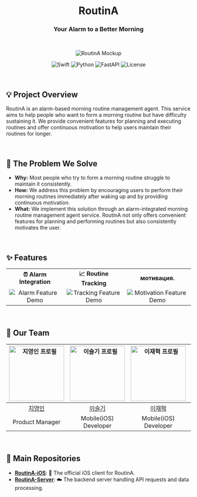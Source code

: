 <div align="center">

# **RoutinA**

### **Your Alarm to a Better Morning**

</div>

<br>

<p align="center">
  <img src="https://github.com/user-attachments/assets/db04ccb3-8fe5-449e-9730-ced306ebf648" alt="RoutinA Mockup">
</p>

<p align="center">
  <img src="https://img.shields.io/badge/Swift-F05138?style=flat-square&logo=Swift&logoColor=white" alt="Swift">
  <img src="https://img.shields.io/badge/Python-3776AB?style=flat-square&logo=Python&logoColor=white" alt="Python">
  <img src="https://img.shields.io/badge/FastAPI-009688?style=flat-square&logo=FastAPI&logoColor=white" alt="FastAPI">
  <img src="https://img.shields.io/badge/License-MIT-green?style=flat-square" alt="License">
</p>

<br>

## **💡 Project Overview**

RoutinA is an alarm-based morning routine management agent. This service aims to help people who want to form a morning routine but have difficulty sustaining it. We provide convenient features for planning and executing routines and offer continuous motivation to help users maintain their routines for longer.

<br>

## **🤔 The Problem We Solve**

* **Why:** Most people who try to form a morning routine struggle to maintain it consistently.
* **How:** We address this problem by encouraging users to perform their morning routines immediately after waking up and by providing continuous motivation.
* **What:** We implement this solution through an alarm-integrated morning routine management agent service. RoutinA not only offers convenient features for planning and performing routines but also consistently motivates the user.

<br>

## **✨ Features**

<table>
  <tr>
    <td align="center"><strong>⏰ Alarm Integration</strong></td>
    <td align="center"><strong>📈 Routine Tracking</strong></td>
    <td align="center"><strong> мотивация. </strong></td>
  </tr>
  <tr>
    <td align="center"><img src="https://via.placeholder.com/300x200.gif?text=Alarm+Feature+Demo" alt="Alarm Feature Demo"></td>
    <td align="center"><img src="https://via.placeholder.com/300x200.gif?text=Tracking+Feature+Demo" alt="Tracking Feature Demo"></td>
    <td align="center"><img src="https://via.placeholder.com/300x200.gif?text=Motivation+Feature+Demo" alt="Motivation Feature Demo"></td>
  </tr>
</table>

<br>

## **🚀 Our Team**
| <img src="https://avatars.githubusercontent.com/u/139129405?v=4" alt="지영인 프로필" width="150"> | <img src="https://avatars.githubusercontent.com/u/106726904?v=4" alt="이슬기 프로필" width="150"> | <img src="https://avatars.githubusercontent.com/u/106726862?v=4" alt="이재혁 프로필" width="150"> | <img src="https://avatars.githubusercontent.com/u/126345795?v=4" alt="박상혁 프로필" width="150"> |
| :---: | :---: | :---: | :---: |
| [지영인](https://github.com/yeongin-ji) | [이슬기](https://github.com/leeseulgi0208) | [이재혁](https://github.com/hamgui-2022) | [박상혁](https://github.com/altakori) |
| Product Manager | Mobile(iOS) Developer | Mobile(iOS) Developer | Server Developer |

<br>

## **📂 Main Repositories**

* **[RoutinA-iOS](https://github.com/Team-RoutinA/routina-mobile-ios)**: 📱 The official iOS client for RoutinA.
* **[RoutinA-Server](https://github.com/Team-RoutinA/routina-server-2)**: ☁️ The backend server handling API requests and data processing.
